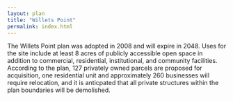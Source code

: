 ```yaml
---
layout: plan
title: "Willets Point"
permalink: index.html
---
```


The Willets Point plan was adopted in 2008 and will expire in 2048. Uses for the site include at least 8 acres of publicly accessible open space in addition to commercial, residential, institutional, and community facilities. According to the plan, 127 privately owned parcels are proposed for acquisition, one residential unit and approximately 260 businesses will require relocation, and it is anticpated that all private structures within the plan boundaries will be demolished.